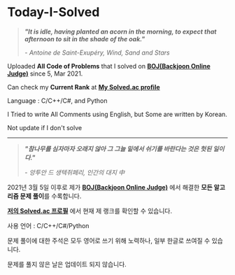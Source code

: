 # Today-I-Solved

>   ***"It is idle, having planted an acorn in the morning, to expect that afternoon to sit in the shade of the oak."***
>
>   *- Antoine de Saint-Exupéry, Wind, Sand and Stars*

Uploaded **All Code of Problems** that I solved on **[BOJ(Backjoon Online Judge)](https://www.acmicpc.net/)** since 5, Mar 2021.

Can check my **Current Rank** at **[My Solved.ac profile](https://solved.ac/profile/lvhi0607)**

Language : C/C++/C#, and Python

I Tried to write All Comments using English, but Some are written by Korean.

Not update if I don't solve

----

>   ***"참나무를 심자마자  오래지 않아 그 그늘 밑에서 쉬기를 바란다는 것은 헛된 일이다."***
>
>   *- 앙투안 드 생텍쥐페리, 인간의 대지 中*

2021년 3월 5일 이후로 제가 **[BOJ(Backjoon Online Judge)](https://www.acmicpc.net/)** 에서 해결한 **모든 알고리즘 문제 풀이**를 수록합니다.

**[저의 Solved.ac 프로필](https://solved.ac/profile/lvhi0607)** 에서 현재 제 랭크를 확인할 수 있습니다.

사용 언어 : C/C++/C#/Python

문제 풀이에 대한 주석은 모두 영어로 쓰기 위해 노력하나, 일부 한글로 쓰여질 수 있습니다.

문제를 풀지 않은 날은 업데이트 되지 않습니다.
